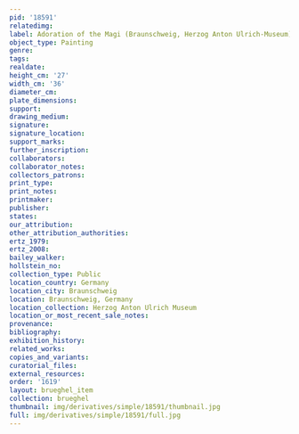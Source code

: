 ```yaml
---
pid: '18591'
relatedimg: 
label: Adoration of the Magi (Braunschweig, Herzog Anton Ulrich-Museum)
object_type: Painting
genre: 
tags: 
realdate: 
height_cm: '27'
width_cm: '36'
diameter_cm: 
plate_dimensions: 
support: 
drawing_medium: 
signature: 
signature_location: 
support_marks: 
further_inscription: 
collaborators: 
collaborator_notes: 
collectors_patrons: 
print_type: 
print_notes: 
printmaker: 
publisher: 
states: 
our_attribution: 
other_attribution_authorities: 
ertz_1979: 
ertz_2008: 
bailey_walker: 
hollstein_no: 
collection_type: Public
location_country: Germany
location_city: Braunschweig
location: Braunschweig, Germany
location_collection: Herzog Anton Ulrich Museum
location_or_most_recent_sale_notes: 
provenance: 
bibliography: 
exhibition_history: 
related_works: 
copies_and_variants: 
curatorial_files: 
external_resources: 
order: '1619'
layout: brueghel_item
collection: brueghel
thumbnail: img/derivatives/simple/18591/thumbnail.jpg
full: img/derivatives/simple/18591/full.jpg
---
```

